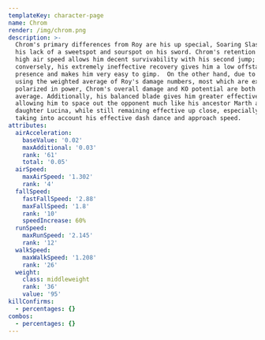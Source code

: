 ```yaml
---
templateKey: character-page
name: Chrom
render: /img/chrom.png
description: >-
  Chrom's primary differences from Roy are his up special, Soaring Slash, and
  his lack of a sweetspot and sourspot on his sword. Chrom's retention of Roy's
  high air speed allows him decent survivability with his second jump;
  conversely, his extremely ineffective recovery gives him a low offstage
  presence and makes him very easy to gimp.  On the other hand, due to Chrom
  using the weighted average of Roy's damage numbers, most which are extremely
  polarized in power, Chrom's overall damage and KO potential are both above
  average. Additionally, his balanced blade gives him greater effective range,
  allowing him to space out the opponent much like his ancestor Marth and
  daughter Lucina, while still remaining effective up close, especially when
  taking into account his effective dash dance and approach speed.
attributes:
  airAcceleration:
    baseValue: '0.02'
    maxAdditional: '0.03'
    rank: '61'
    total: '0.05'
  airSpeed:
    maxAirSpeed: '1.302'
    rank: '4'
  fallSpeed:
    fastFallSpeed: '2.88'
    maxFallSpeed: '1.8'
    rank: '10'
    speedIncrease: 60%
  runSpeed:
    maxRunSpeed: '2.145'
    rank: '12'
  walkSpeed:
    maxWalkSpeed: '1.208'
    rank: '26'
  weight:
    class: middleweight
    rank: '36'
    value: '95'
killConfirms:
  - percentages: {}
combos:
  - percentages: {}
---
```



